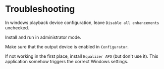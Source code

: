 # Troubleshooting

In windows playback device configuration, leave `Disable all enhancements` unchecked.  

Install and run in administrator mode.  

Make sure that the output device is enabled in `Configurator`.  

If not working in the first place, install `Equalizer APO` (but don't use it). This application somehow triggers the correct Windows settings.  
